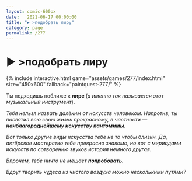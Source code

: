 ```yaml
---
layout: comic-600px
date:   2021-06-17 00:00:00 
title: "▶️ >подобрать лиру"
category: page
permalink: /277
---
```

# ▶️ >подобрать лиру

{% include interactive.html game="assets/games/277/index.html" size="450x600" fallback="paintquest-277/" %}

Ты подходишь поближе к <strong>лире </strong>(<em>а именно так называется этот музыкальный инструмент</em>).

<em>Тебя нельзя назвать далёким от искусств человеком. Напротив, ты посвятил всю свою жизнь прекрасному, в частности — <strong>наиблагороднейшему искусству пантомимы</strong>. </em>

<em>Вот только другие виды искусства тебе не то чтобы близки. Да, актёрское мастерство тебе прекрасно знакомо, но вот с мириадами искусств по сотворению звуков история немного другая. </em>

<em>Впрочем, тебе ничто не мешает <strong>попробовать</strong>.</em>

<em>Вдруг творить чудеса из чистого воздуха можно несколькими путями?</em>
